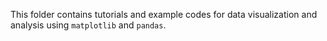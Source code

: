 This folder contains tutorials and example codes for data visualization and analysis using `matplotlib` and `pandas`.
